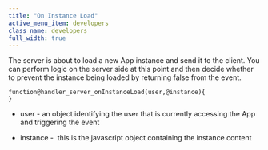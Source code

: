```yaml
---
title: "On Instance Load"
active_menu_item: developers
class_name: developers
full_width: true
---
```



The server is about to load a new App instance and send it to the client. You can perform logic on the server side at this point and then decide whether to prevent the instance being loaded by returning false from the event.

    function@handler_server_onInstanceLoad(user,@instance){
    }
   

 - user - an object identifying the user that is currently accessing the App and triggering the event

 - instance -  this is the javascript object containing the instance content

